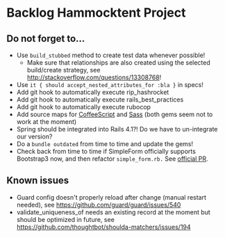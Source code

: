 # Backlog Hammocktent Project

## Do not forget to...

- Use `build_stubbed` method to create test data whenever possible!
  - Make sure that relationships are also created using the selected build/create strategy, see http://stackoverflow.com/questions/13308768!
- Use `it { should accept_nested_attributes_for :bla }` in specs!
- Add git hook to automatically execute rip_hashrocket
- Add git hook to automatically execute rails_best_practices
- Add git hook to automatically execute rubocop
- Add source maps for [CoffeeScript](https://github.com/markbates/coffee-rails-source-maps/) and [Sass](https://github.com/vhyza/sass-rails-source-maps) (both gems seem not to work at the moment)
- Spring should be integrated into Rails 4.1?! Do we have to un-integrate our version?
- Do a `bundle outdated` from time to time and update the gems!
- Check back from time to time if SimpleForm officially supports Bootstrap3 now, and then refactor `simple_form.rb.` See [official PR](https://github.com/rafaelfranca/simple_form-bootstrap/pull/28).

## Known issues

- Guard config doesn't properly reload after change (manual restart needed), see https://github.com/guard/guard/issues/540
- validate_uniqueness_of needs an existing record at the moment but should be optimized in future, see https://github.com/thoughtbot/shoulda-matchers/issues/194
